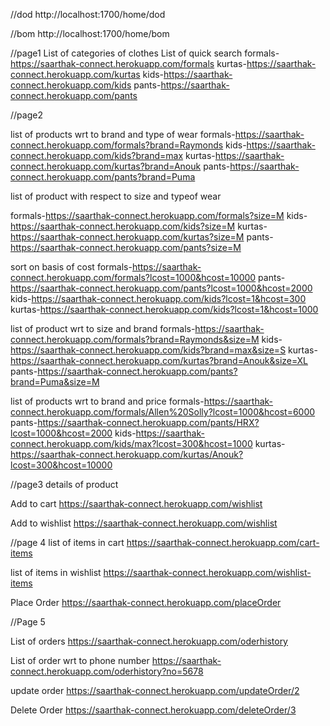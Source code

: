 //dod
http://localhost:1700/home/dod

//bom
http://localhost:1700/home/bom


//page1
List of categories of clothes
List of quick search
formals-https://saarthak-connect.herokuapp.com/formals
kurtas-https://saarthak-connect.herokuapp.com/kurtas
kids-https://saarthak-connect.herokuapp.com/kids
pants-https://saarthak-connect.herokuapp.com/pants


//page2

list of products wrt to brand and type of wear
formals-https://saarthak-connect.herokuapp.com/formals?brand=Raymonds
kids-https://saarthak-connect.herokuapp.com/kids?brand=max
kurtas-https://saarthak-connect.herokuapp.com/kurtas?brand=Anouk
pants-https://saarthak-connect.herokuapp.com/pants?brand=Puma


list of product with respect to size and typeof wear

formals-https://saarthak-connect.herokuapp.com/formals?size=M
kids-https://saarthak-connect.herokuapp.com/kids?size=M
kurtas-https://saarthak-connect.herokuapp.com/kurtas?size=M
pants-https://saarthak-connect.herokuapp.com/pants?size=M

sort on basis of  cost
formals-https://saarthak-connect.herokuapp.com/formals?lcost=1000&hcost=10000
pants-https://saarthak-connect.herokuapp.com/pants?lcost=1000&hcost=2000
kids-https://saarthak-connect.herokuapp.com/kids?lcost=1&hcost=300
kurtas-https://saarthak-connect.herokuapp.com/kids?lcost=1&hcost=1000


list of product wrt to size and brand
formals-https://saarthak-connect.herokuapp.com/formals?brand=Raymonds&size=M
kids-https://saarthak-connect.herokuapp.com/kids?brand=max&size=S
kurtas-https://saarthak-connect.herokuapp.com/kurtas?brand=Anouk&size=XL
pants-https://saarthak-connect.herokuapp.com/pants?brand=Puma&size=M

list of products wrt to brand and price 
formals-https://saarthak-connect.herokuapp.com/formals/Allen%20Solly?lcost=1000&hcost=6000
pants-https://saarthak-connect.herokuapp.com/pants/HRX?lcost=1000&hcost=2000
kids-https://saarthak-connect.herokuapp.com/kids/max?lcost=300&hcost=1000
kurtas-https://saarthak-connect.herokuapp.com/kurtas/Anouk?lcost=300&hcost=10000

//page3
details of product

Add to cart
https://saarthak-connect.herokuapp.com/wishlist

Add to wishlist
https://saarthak-connect.herokuapp.com/wishlist

//page 4
list of items in cart
https://saarthak-connect.herokuapp.com/cart-items

list of items in wishlist
https://saarthak-connect.herokuapp.com/wishlist-items




Place Order 
https://saarthak-connect.herokuapp.com/placeOrder

//Page 5

List of orders
https://saarthak-connect.herokuapp.com/oderhistory

List of order wrt to phone number
https://saarthak-connect.herokuapp.com/oderhistory?no=5678

update order
https://saarthak-connect.herokuapp.com/updateOrder/2

Delete Order 
https://saarthak-connect.herokuapp.com/deleteOrder/3

